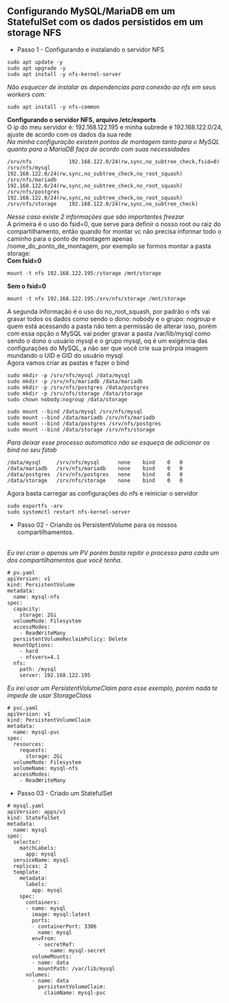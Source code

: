 ## Configurando MySQL/MariaDB em um StatefulSet com os dados persistidos em um storage NFS
- Passo 1 - Configurando e instalando o servidor NFS
```
sudo apt update -y
sudo apt upgrade -y
sudo apt install -y nfs-kernel-server
```
<i>Não esquecer de instalar as dependencias para conexão ao nfs em seus workers com:</i>
```
sudo apt install -y nfs-common
```
<b>Configurando o servidor NFS, arquivo /etc/exports</b>
<br>
O ip do meu servidor é: 192.168.122.195 e minha subrede é 192.168.122.0/24, ajuste de acordo com os dados da sua rede
<br>
<i>Na minha configuração existem pontos de montagem tanto para o MySQL quanto para o MariaDB faça de acordo com suas necessidades</i>
```
/srv/nfs            192.168.122.0/24(rw,sync,no_subtree_check,fsid=0)
/srv/nfs/mysql      192.168.122.0/24(rw,sync,no_subtree_check,no_root_squash)
/srv/nfs/mariadb    192.168.122.0/24(rw,sync,no_subtree_check,no_root_squash)
/srv/nfs/postgres   192.168.122.0/24(rw,sync,no_subtree_check,no_root_squash)
/srv/nfs/storage    192.168.122.0/24(rw,sync,no_subtree_check)
```
<i>Nesse caso existe 2 informações que são importantes freezar</i>
<br>
A primeira é o uso do fsid=0, que serve para definir o nosso root ou raiz do compartilhamento, então quando for montar vc não precisa informar todo o caminho para o ponto de montagem apenas /nome_do_ponto_de_montagem, por exemplo se formos montar a pasta storage:</i>
<br>
<b>Com fsid=0</b>
```
mount -t nfs 192.168.122.195:/storage /mnt/storage
```
<b>Sem o fsid=0</b>
```
mount -t nfs 192.168.122.195:/srv/nfs/storage /mnt/storage
```
A segunda informação é o uso do no_root_squash, por padrão o nfs vai gravar todos os dados como sendo o dono: nobody e o grupo: nogroup e quem está acessando a pasta não tem a permissão de alterar isso, porém com essa opção o MySQL vai poder gravar a pasta /var/lib/mysql como sendo o dono o usuário mysql e o grupo mysql, oq é um exigência das configurações do MySQL, a não ser que você crie sua prórpia imagem mundando o UID e GID do usuário mysql</i>
<br>
Agora vamos criar as pastas e fazer o bind
```
sudo mkdir -p /srv/nfs/mysql /data/mysql
sudo mkdir -p /srv/nfs/mariadb /data/mariadb
sudo mkdir -p /srv/nfs/postgres /data/postgres
sudo mkdir -p /srv/nfs/storage /data/storage
sudo chown nobody:nogroup /data/storage
```
```
sudo mount --bind /data/mysql /srv/nfs/mysql
sudo mount --bind /data/mariadb /srv/nfs/mariadb
sudo mount --bind /data/postgres /srv/nfs/postgres
sudo mount --bind /data/storage /srv/nfs/storage
```
<i>Para deixar esse processo automatico não se esqueça de adicionar os bind no seu fstab</i>
```
/data/mysql     /srv/nfs/mysql      none    bind    0   0
/data/mariadb   /srv/nfs/mariadb    none    bind    0   0
/data/postgres  /srv/nfs/postgres   none    bind    0   0
/data/storage   /srv/nfs/storage    none    bind    0   0
```
Agora basta carregar as configurações do nfs e reiniciar o servidor
```
sudo exportfs -arv
sudo systemctl restart nfs-kernel-server
```
- Passo 02 - Criando os PersistentVolume para os nossos compartilhamentos.
<br>
<i>Eu irei criar o apenas um PV porém basta repitir o processo para cada um dos compartilhamentos que você tenha.</i>

```
# pv.yaml
apiVersion: v1
kind: PersistentVolume
metadata:
  name: mysql-nfs
spec:
  capacity:
    storage: 2Gi
  volumeMode: Filesystem
  accessModes:
    - ReadWriteMany
  persistentVolumeReclaimPolicy: Delete
  mountOptions:
    - hard
    - nfsvers=4.1
  nfs:
    path: /mysql
    server: 192.168.122.195
```

<i>Eu irei usar um PersistentVolumeClaim para esse exemplo, porém nada te impede de usar StorageClass</i>
```
# pvc.yaml
apiVersion: v1
kind: PersistentVolumeClaim
metadata:
  name: mysql-pvc
spec:
  resources:
    requests:
      storage: 2Gi
  volumeMode: Filesystem
  volumeName: mysql-nfs
  accessModes:
    - ReadWriteMany
```

- Passo 03 - Criado um StatefulSet
```
# mysql.yaml
apiVersion: apps/v1
kind: StatefulSet
metadata:
  name: mysql
spec:
  selector:
    matchLabels:
      app: mysql
  serviceName: mysql
  replicas: 2
  template:
    metadata:
      labels:
        app: mysql
    spec:
      containers:
      - name: mysql
        image: mysql:latest
        ports:
        - containerPort: 3306
          name: mysql
        envFrom:
          - secretRef:
              name: mysql-secret
        volumeMounts:
        - name: data
          mountPath: /var/lib/mysql
      volumes:
        - name: data
          persistentVolumeClaim:
            claimName: mysql-pvc
```
